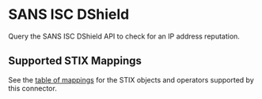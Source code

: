 # SANS ISC DShield

Query the SANS ISC DShield API to check for an IP address reputation.

## Supported STIX Mappings

See the [table of mappings](dshield_supported_stix.md) for the STIX objects and operators supported by this connector.
